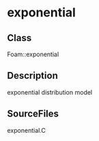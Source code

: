 # exponential 
## Class
Foam::exponential

## Description
exponential distribution model

## SourceFiles
exponential.C

